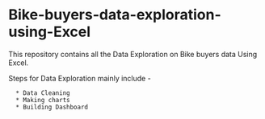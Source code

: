 # Bike-buyers-data-exploration-using-Excel

This repository contains all the Data Exploration on Bike buyers data Using Excel.

Steps for Data Exploration mainly include -

      * Data Cleaning
      * Making charts
      * Building Dashboard
